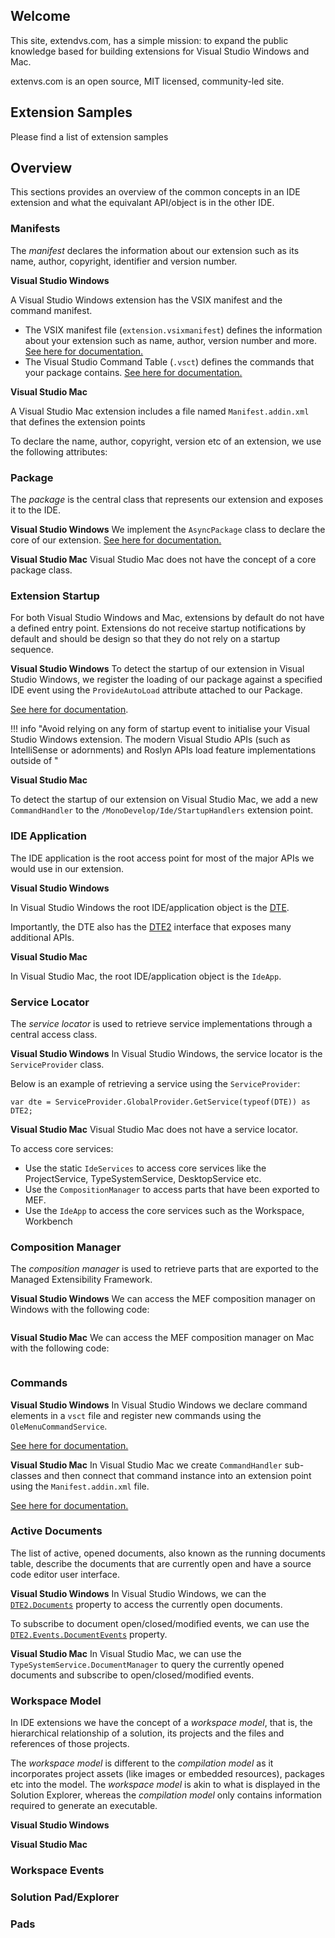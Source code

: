 ## Welcome

This site, extendvs.com, has a simple mission: to expand the public knowledge based for building extensions for Visual Studio Windows and Mac.

extenvs.com is an open source, MIT licensed, community-led site.

## Extension Samples

Please find a list of extension samples

## Overview

This sections provides an overview of the common concepts in an IDE extension and what the equivalant API/object is in the other IDE.

### Manifests

The *manifest* declares the information about our extension such as its name, author, copyright, identifier and version number.

**Visual Studio Windows**

A Visual Studio Windows extension has the VSIX manifest and the command manifest.

 * The VSIX manifest file (`extension.vsixmanifest`) defines the information about your extension such as name, author, version number and more. [See here for documentation.](https://docs.microsoft.com/en-us/visualstudio/extensibility/anatomy-of-a-vsix-package?view=vs-2019)
 * The Visual Studio Command Table (`.vsct`) defines the commands that your package contains. [See here for documentation.](https://docs.microsoft.com/en-us/visualstudio/extensibility/internals/visual-studio-command-table-dot-vsct-files?view=vs-2019)

**Visual Studio Mac**

A Visual Studio Mac extension includes a file named `Manifest.addin.xml` that defines the extension points

To declare the name, author, copyright, version etc of an extension, we use the following attributes:

### Package

The *package* is the central class that represents our extension and exposes it to the IDE.

**Visual Studio Windows**
We implement the `AsyncPackage` class to declare the core of our extension. [See here for documentation.](https://docs.microsoft.com/en-us/visualstudio/extensibility/how-to-use-asyncpackage-to-load-vspackages-in-the-background?view=vs-2019)

**Visual Studio Mac**
Visual Studio Mac does not have the concept of a core package class.

### Extension Startup

For both Visual Studio Windows and Mac, extensions by default do not have a defined entry point. Extensions do not receive startup notifications by default and should be design so that they do not rely on a startup sequence.

**Visual Studio Windows**
To detect the startup of our extension in Visual Studio Windows, we register the loading of our package against a specified IDE event using the `ProvideAutoLoad` attribute attached to our Package.

[See here for documentation](https://docs.microsoft.com/en-us/visualstudio/extensibility/loading-vspackages?view=vs-2019).

!!! info "Avoid relying on any form of startup event to initialise your Visual Studio Windows extension. The modern Visual Studio APIs (such as IntelliSense or adornments) and Roslyn APIs load feature implementations outside of "

**Visual Studio Mac**

To detect the startup of our extension on Visual Studio Mac, we add a new `CommandHandler` to the `/MonoDevelop/Ide/StartupHandlers` extension point.

### IDE Application

The IDE application is the root access point for most of the major APIs we would use in our extension.

**Visual Studio Windows**

In Visual Studio Windows the root IDE/application object is the [DTE](https://docs.microsoft.com/en-us/dotnet/api/envdte.dte?view=visualstudiosdk-2017).

Importantly, the DTE also has the [DTE2](https://docs.microsoft.com/en-us/dotnet/api/envdte80.dte2?view=visualstudiosdk-2017) interface that exposes many additional APIs.

**Visual Studio Mac**

In Visual Studio Mac, the root IDE/application object is the `IdeApp`.

### Service Locator

The *service locator* is used to retrieve service implementations through a central access class.

**Visual Studio Windows**
In Visual Studio Windows, the service locator is the `ServiceProvider` class.

Below is an example of retrieving a service using the `ServiceProvider`:
```
var dte = ServiceProvider.GlobalProvider.GetService(typeof(DTE)) as DTE2;
```

**Visual Studio Mac**
Visual Studio Mac does not have a service locator.

To access core services:

 * Use the static `IdeServices` to access core services like the ProjectService, TypeSystemService, DesktopService etc.
 * Use the `CompositionManager` to access parts that have been exported to MEF.
 * Use the `IdeApp` to access the core services such as the Workspace, Workbench

### Composition Manager

The *composition manager* is used to retrieve parts that are exported to the Managed Extensibility Framework.

**Visual Studio Windows**
We can access the MEF composition manager on Windows with the following code:

```
```

**Visual Studio Mac**
We can access the MEF composition manager on Mac with the following code:

```
```

### Commands

**Visual Studio Windows**
In Visual Studio Windows we declare command elements in a `vsct` file and register new commands using the `OleMenuCommandService`.

[See here for documentation.](https://docs.microsoft.com/en-us/visualstudio/extensibility/extending-menus-and-commands?view=vs-2019)

**Visual Studio Mac**
In Visual Studio Mac we create `CommandHandler` sub-classes and then connect that command instance into an extension point using the `Manifest.addin.xml` file.

[See here for documentation.](https://docs.microsoft.com/en-us/visualstudio/mac/extending-visual-studio-mac?view=vsmac-2019#extensions-and-extension-points)

### Active Documents
The list of active, opened documents, also known as the running documents table, describe the documents that are currently open and have a source code editor user interface.

**Visual Studio Windows**
In Visual Studio Windows, we can the [`DTE2.Documents`](https://docs.microsoft.com/en-us/dotnet/api/envdte80.dte2.documents?view=visualstudiosdk-2017#EnvDTE80_DTE2_Documents) property to access the currently open documents.

To subscribe to document open/closed/modified events, we can use the [`DTE2.Events.DocumentEvents`](https://docs.microsoft.com/en-us/dotnet/api/envdte.documentevents?view=visualstudiosdk-2017) property.

**Visual Studio Mac**
In Visual Studio Mac, we can use the `TypeSystemService.DocumentManager` to query the currently opened documents and subscribe to open/closed/modified events.

### Workspace Model
In IDE extensions we have the concept of a *workspace model*, that is, the hierarchical relationship of a solution, its projects and the files and references of those projects.

The *workspace model* is different to the *compilation model* as it incorporates project assets (like images or embedded resources), packages etc into the model. The *workspace model* is akin to what is displayed in the Solution Explorer, whereas the *compilation model* only contains information required to generate an executable.

**Visual Studio Windows**

**Visual Studio Mac**

### Workspace Events

### Solution Pad/Explorer

### Pads
